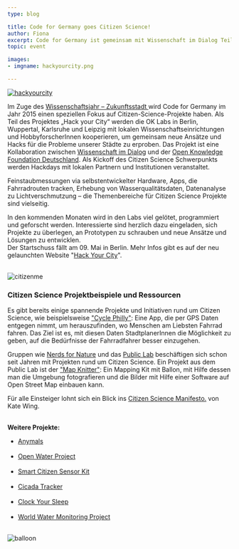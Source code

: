 ```yaml
---
type: blog

title: Code for Germany goes Citizen Science!
author: Fiona
excerpt: Code for Germany ist gemeinsam mit Wissenschaft im Dialog Teil des Wissenschaftsjahres 2015. In vier Citizen Science Labs werden in den nächste Monaten Projekte rund um die Stadt der Zukunft entwickelt.
topic: event

images:
- imgname: hackyourcity.png

---
```

[![hackyourcity](/blog/hackyourcity.png)](http://hackyourcity.de/)

Im Zuge des <a href="http://www.wissenschaftsjahr-zukunftsstadt.de">Wissenschaftsjahr – Zukunftsstadt </a> wird Code for Germany im Jahr 2015 einen speziellen Fokus auf Citizen-Science-Projekte haben. Als Teil des Projektes „Hack your City“ werden die OK Labs in Berlin, Wuppertal, Karlsruhe und Leipzig mit lokalen Wissenschaftseinrichtungen und HobbyforscherInnen kooperieren, um gemeinsam neue Ansätze und Hacks für die Probleme unserer Städte zu erproben. Das Projekt ist eine Kollaboration zwischen <a href="http://www.wissenschaft-im-dialog.de">Wissenschaft im Dialog</a> und der <a href="http://okfn.de/">Open Knowledge Foundation Deutschland</a>. Als Kickoff des Citizen Science Schwerpunkts werden Hackdays mit lokalen Partnern und Institutionen veranstaltet.

Feinstaubmessungen via selbstentwickelter Hardware, Apps, die Fahrradrouten tracken, Erhebung von Wasserqualitätsdaten, Datenanalyse zu Lichtverschmutzung – die Themenbereiche für Citizen Science Projekte sind vielseitig.

In den kommenden Monaten wird in den Labs viel gelötet, programmiert und geforscht werden. Interessierte sind herzlich dazu eingeladen, sich Projekte zu überlegen, an Prototypen zu schrauben und neue Ansätze und Lösungen zu entwicklen.
<br>
Der Startschuss fällt am 09. Mai in Berlin. Mehr Infos gibt es auf der neu gelaunchten Website "<a href="http://hackyourcity.de">Hack Your City</a>".<br><br>

![citizenme](/blog/citizenme.png)

<h3>Citizen Science Projektbeispiele und Ressourcen</h3>

Es gibt bereits einige spannende Projekte und Initiativen rund um Citizen Science, wie beispielsweise <a href="http://www.cyclephilly.org">"Cycle Philly"</a>: Eine App, die per GPS Daten entgegen nimmt, um herauszufinden, wo Menschen am Liebsten Fahrrad fahren. Das Ziel ist es, mit diesen Daten StadtplanerInnen die Möglichkeit zu geben, auf die Bedürfnisse der Fahrradfahrer besser einzugehen.

Gruppen wie <a href="http://nerdsfornature.org/">Nerds for Nature</a> und das <a href="http://publiclab.org">Public Lab</a> beschäftigen sich schon seit Jahren mit Projekten rund um Citizen Science. Ein Projekt aus dem Public Lab ist der <a href="http://mapknitter.org">"Map Knitter"</a>: Ein Mapping Kit mit Ballon, mit Hilfe dessen man die Umgebung fotografieren und die Bilder mit Hilfe einer Software auf Open Street Map einbauen kann.

Für alle Einsteiger lohnt sich ein Blick ins <a href="https://medium.com/openexplorer-journal/a-citizen-science-manifesto-287f67f007e0">Citizen Science Manifesto.</a> von Kate Wing. <br><br>

<b>Weitere Projekte:</b>

<ul>
  <li><a href="https://www.anymals.org">Anymals</a></li><br>
  <li><a href="http://publiclab.org/wiki/open-water">Open Water Project</a></li><br>
  <li><a href="https://www.smartcitizen.me/pages/store">Smart Citizen Sensor Kit</a></li><br>
  <li><a href="http://project.wnyc.org/cicadas/">Cicada Tracker</a></li><br>
  <li><a href="http://project.wnyc.org/sleep/">Clock Your Sleep</a></li><br>
  <li><a href="http://www.worldwatermonitoringday.org/">World Water Monitoring Project</a></li><br>
</ul>

![balloon](/blog/balloon.png)
